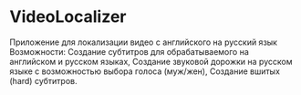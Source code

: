 # VideoLocalizer
Приложение для локализации видео с английского на русский язык
Возможности:
Создание субтитров для обрабатываемого на английском и русском языках,
Создание звуковой дорожки на русском языке с возможностью выбора голоса (муж/жен),
Создание вшитых (hard) субтитров.

